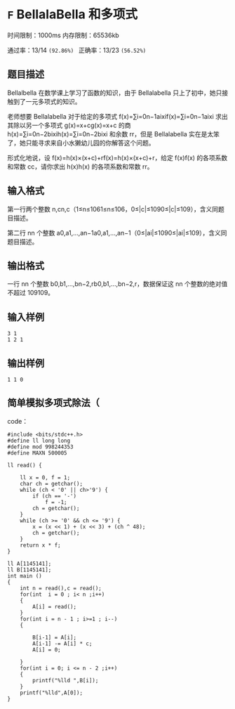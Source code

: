 # `F` BellalaBella 和多项式

时间限制：1000ms  内存限制：65536kb

通过率：13/14 `(92.86%) `  正确率：13/23 `(56.52%)`

## 题目描述

Bellalbella 在数学课上学习了函数的知识，由于 Bellalabella 只上了初中，她只接触到了一元多项式的知识。

老师想要 Bellalabella 对于给定的多项式 f(x)=∑i=0n−1aixif(x)=∑i=0n−1aixi 求出其除以另一个多项式 g(x)=x+cg(x)=x+c 的商 h(x)=∑i=0n−2bixih(x)=∑i=0n−2bixi 和余数 rr，但是 Bellalabella 实在是太笨了，她只能寻求来自小水獭幼儿园的你解答这个问题。

形式化地说，设 f(x)=h(x)×(x+c)+rf(x)=h(x)×(x+c)+r，给定 f(x)f(x) 的各项系数和常数 cc，请你求出 h(x)h(x) 的各项系数和常数 rr。

## 输入格式

第一行两个整数 n,cn,c（1≤n≤1061≤n≤106，0≤|c|≤1090≤|c|≤109），含义同题目描述。

第二行 nn 个整数 a0,a1,…,an−1a0,a1,…,an−1（0≤|ai|≤1090≤|ai|≤109），含义同题目描述。

## 输出格式

一行 nn 个整数 b0,b1,…,bn−2,rb0,b1,…,bn−2,r，数据保证这 nn 个整数的绝对值不超过 109109。

## 输入样例

```
3 1
1 2 1
```

## 输出样例

```
1 1 0
```

## 简单模拟多项式除法（





code：

```
#include <bits/stdc++.h>
#define ll long long
#define mod 998244353
#define MAXN 500005

ll read() {

	ll x = 0, f = 1;
	char ch = getchar();
	while (ch < '0' || ch>'9') {
		if (ch == '-')
			f = -1;
		ch = getchar();
	}
	while (ch >= '0' && ch <= '9') {
		x = (x << 1) + (x << 3) + (ch ^ 48);
		ch = getchar();
	}
	return x * f;
}

ll A[1145141];
ll B[1145141];
int main ()
{
	int n = read(),c = read();
	for(int  i = 0 ; i< n ;i++)
	{
		A[i] = read();
	}
	for(int i = n - 1 ; i>=1 ; i--)
	{
		
		B[i-1] = A[i];
		A[i-1] -= A[i] * c;
		A[i] = 0;
		
	}
	for(int i = 0; i <= n - 2 ;i++)
	{
		printf("%lld ",B[i]);
	}
	printf("%lld",A[0]);
}	
```

